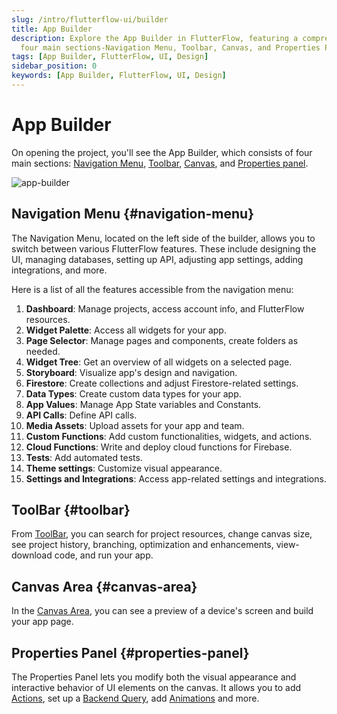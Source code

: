 ```yaml
---
slug: /intro/flutterflow-ui/builder
title: App Builder
description: Explore the App Builder in FlutterFlow, featuring a comprehensive interface with 
  four main sections-Navigation Menu, Toolbar, Canvas, and Properties Panel.
tags: [App Builder, FlutterFlow, UI, Design]
sidebar_position: 0
keywords: [App Builder, FlutterFlow, UI, Design]
---
```


# App Builder

On opening the project, you'll see the App Builder, which consists of four main sections: [Navigation Menu](#navigation-menu), [Toolbar](#toolbar), [Canvas](#canvas-area), and [Properties panel](#properties-panel).

![app-builder](imgs/builder.avif)

## Navigation Menu {#navigation-menu}

The Navigation Menu, located on the left side of the builder, allows you to switch between various FlutterFlow features. These include designing the UI, managing databases, setting up API, adjusting app settings, adding integrations, and more.

Here is a list of all the features accessible from the navigation menu:

1. **Dashboard**: Manage projects, access account info, and FlutterFlow resources.
2. **Widget Palette**: Access all widgets for your app.
3. **Page Selector**: Manage pages and components, create folders as needed.
4. **Widget Tree**: Get an overview of all widgets on a selected page.
5. **Storyboard**: Visualize app's design and navigation.
6. **Firestore**: Create collections and adjust Firestore-related settings.
7. **Data Types**: Create custom data types for your app.
8. **App Values**: Manage App State variables and Constants.
9. **API Calls**: Define API calls.
10. **Media Assets**: Upload assets for your app and team.
11. **Custom Functions**: Add custom functionalities, widgets, and actions.
12. **Cloud Functions**: Write and deploy cloud functions for Firebase.
13. **Tests**: Add automated tests.
14. **Theme settings**: Customize visual appearance.
15. **Settings and Integrations**: Access app-related settings and integrations.

## ToolBar {#toolbar}

From [ToolBar](toolbar), you can search for project resources, change canvas size, see project history, branching, optimization and enhancements, view-download code, and run your app.

## Canvas Area {#canvas-area}

In the [Canvas Area](canvas), you can see a preview of a device's screen and build your app page.

## Properties Panel {#properties-panel}

The Properties Panel lets you modify both the visual appearance and interactive behavior of UI elements on the canvas. It allows you to add [Actions](#), set up a [Backend Query](#), add [Animations](#) and more.